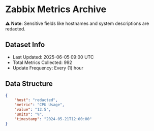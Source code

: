 # Zabbix Metrics Archive

⚠️ **Note**: Sensitive fields like hostnames and system descriptions are redacted.

## Dataset Info
- Last Updated: 2025-06-05 09:00 UTC
- Total Metrics Collected: 992
- Update Frequency: Every (1) hour

## Data Structure
```json
{
    "host": "redacted",
    "metric": "CPU Usage",
    "value": "12.5",
    "units": "%",
    "timestamp": "2024-05-21T12:00:00"
}
```
